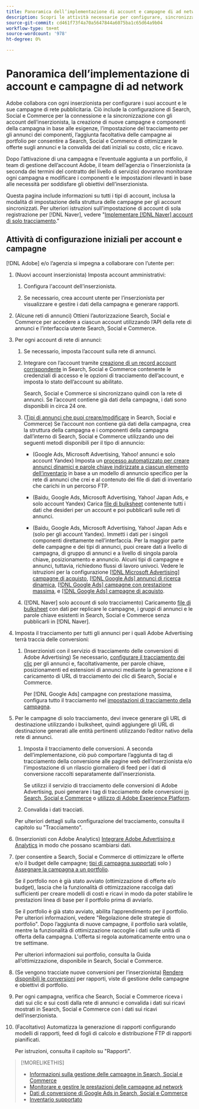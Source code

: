 ```yaml
---
title: Panoramica dell’implementazione di account e campagne di ad network
description: Scopri le attività necessarie per configurare, sincronizzare e gestire gli account di rete degli annunci.
source-git-commit: cd461f73f4a70a5647844a6075ba1c65d64a9b04
workflow-type: tm+mt
source-wordcount: '978'
ht-degree: 0%

---
```


# Panoramica dell’implementazione di account e campagne di ad network

Adobe collabora con ogni inserzionista per configurare i suoi account e le sue campagne di rete pubblicitaria. Ciò include la configurazione di Search, Social e Commerce per la connessione e la sincronizzazione con gli account dell’inserzionista, la creazione di nuove campagne e componenti della campagna in base alle esigenze, l’impostazione del tracciamento per gli annunci dei componenti, l’aggiunta facoltativa delle campagne ai portfolio per consentire a Search, Social e Commerce di ottimizzare le offerte sugli annunci e la convalida dei dati iniziali su costo, clic e ricavo.

Dopo l’attivazione di una campagna e l’eventuale aggiunta a un portfolio, il team di gestione dell’account Adobe, il team dell’agenzia o l’inserzionista (a seconda dei termini del contratto del livello di servizio) dovranno monitorare ogni campagna e modificare i componenti e le impostazioni rilevanti in base alle necessità per soddisfare gli obiettivi dell’inserzionista.

Questa pagina include informazioni su tutti i tipi di account, inclusa la modalità di impostazione della struttura delle campagne per gli account sincronizzati. Per ulteriori istruzioni sull&#39;impostazione di account di sola registrazione per [!DNL Naver], vedere &quot;[Implementare [!DNL Naver] account di solo tracciamento](/help/search-social-commerce/campaign-management/naver-tracking-only-account-implement.md).&quot;

## Attività di configurazione iniziali per account e campagne

[!DNL Adobe] e/o l’agenzia si impegna a collaborare con l’utente per:

1. (Nuovi account inserzionista) Imposta account amministrativi:

   1. Configura l&#39;account dell&#39;inserzionista.

   1. Se necessario, crea account utente per l’inserzionista per visualizzare e gestire i dati della campagna e generare rapporti.

1. (Alcune reti di annunci) Ottieni l’autorizzazione Search, Social e Commerce per accedere a ciascun account utilizzando l’API della rete di annunci e l’interfaccia utente Search, Social e Commerce.

1. Per ogni account di rete di annunci:

   1. Se necessario, imposta l’account sulla rete di annunci.

   1. Integrare con l’account tramite [creazione di un record account corrispondente](/help/search-social-commerce/campaign-management/accounts/ad-network-account-manage.md#create-account) in Search, Social e Commerce contenente le credenziali di accesso e le opzioni di tracciamento dell’account, e imposta lo stato dell’account su abilitato.

      Search, Social e Commerce si sincronizzano quindi con la rete di annunci. Se l’account contiene già dati della campagna, i dati sono disponibili in circa 24 ore.

   1. ([Tipi di annunci che puoi creare/modificare](/help/search-social-commerce/introduction/supported-inventory.md) in Search, Social e Commerce) Se l’account non contiene già dati della campagna, crea la struttura della campagna e i componenti della campagna dall’interno di Search, Social e Commerce utilizzando uno dei seguenti metodi disponibili per il tipo di annuncio:

      * (Google Ads, Microsoft Advertising, Yahoo! annunci e solo account Yandex) Imposta un [processo automatizzato per creare annunci dinamici e parole chiave indirizzate a ciascun elemento dell’inventario](/help/search-social-commerce/campaign-management/inventory-feeds/inventory-feeds-about.md) in base a un modello di annuncio specifico per la rete di annunci che crei e al contenuto dei file di dati di inventario che carichi in un percorso FTP.

      * (Baidu, Google Ads, Microsoft Advertising, Yahoo! Japan Ads, e solo account Yandex) Carica [file di bulksheet](/help/search-social-commerce/campaign-management/bulksheets/bulksheet-about.md) contenente tutti i dati che desideri per un account e poi pubblicarli sulle reti di annunci.

      * (Baidu, Google Ads, Microsoft Advertising, Yahoo! Japan Ads e (solo per gli account Yandex). Immetti i dati per i singoli componenti direttamente nell’interfaccia. Per la maggior parte delle campagne e dei tipi di annunci, puoi creare dati a livello di campagna, di gruppo di annunci e a livello di singola parola chiave, posizionamento e annuncio.
      Alcuni tipi di campagne e annunci, tuttavia, richiedono flussi di lavoro univoci. Vedere le istruzioni per la configurazione [[!DNL Microsoft Advertising] campagne di acquisto](/help/search-social-commerce/campaign-management/special-campaign-types/microsoft-shopping-campaigns.md), [[!DNL Google Ads] annunci di ricerca dinamica](/help/search-social-commerce/campaign-management/special-campaign-types/google-dynamic-search-ads.md), [[!DNL Google Ads] campagne con prestazione massima](/help/search-social-commerce/campaign-management/special-campaign-types/google-performance-max-campaigns.md), e [[!DNL Google Ads] campagne di acquisto](/help/search-social-commerce/campaign-management/special-campaign-types/google-shopping-campaigns.md).

   1. ([!DNL Naver] solo account di solo tracciamento) Caricamento [file di bulksheet](/help/search-social-commerce/campaign-management/bulksheets/bulksheet-about.md) con dati per replicare le campagne, i gruppi di annunci e le parole chiave esistenti in Search, Social e Commerce senza pubblicarli in [!DNL Naver].


1. Imposta il tracciamento per tutti gli annunci per i quali Adobe Advertising terrà traccia delle conversioni:

   1. (Inserzionisti con il servizio di tracciamento delle conversioni di Adobe Advertising) Se necessario, [configurare il tracciamento dei clic](/help/search-social-commerce/tracking/click-tracking-ways-to-generate.md) per gli annunci e, facoltativamente, per parole chiave, posizionamenti ed estensioni di annunci mediante la generazione e il caricamento di URL di tracciamento dei clic di Search, Social e Commerce.

      Per [!DNL Google Ads] campagne con prestazione massima, configura tutto il tracciamento nel [impostazioni di tracciamento della campagna](/help/search-social-commerce/campaign-management/campaigns/campaign-settings-google.md).

1. Per le campagne di solo tracciamento, devi invece generare gli URL di destinazione utilizzando i bulksheet, quindi aggiungere gli URL di destinazione generati alle entità pertinenti utilizzando l’editor nativo della rete di annunci.

   1. Imposta il tracciamento delle conversioni. A seconda dell’implementazione, ciò può comportare l’aggiunta di tag di tracciamento della conversione alle pagine web dell’inserzionista e/o l’impostazione di un rilascio giornaliero di feed per i dati di conversione raccolti separatamente dall’inserzionista.

      Se utilizzi il servizio di tracciamento delle conversioni di Adobe Advertising, puoi generare i tag di tracciamento delle conversioni [in Search, Social e Commerce](/help/search-social-commerce/tools/conversion-tag-generate.md) o [utilizzo di Adobe Experience Platform](https://experienceleague.adobe.com/docs/experience-platform/destinations/catalog/advertising/adobe-advertising-cloud.html).

   1. Convalida i dati tracciati.

   Per ulteriori dettagli sulla configurazione del tracciamento, consulta il capitolo su &quot;Tracciamento&quot;.

1. (Inserzionisti con Adobe Analytics) [Integrare Adobe Advertising e Analytics](https://experienceleague.adobe.com/docs/advertising/integrations/analytics/overview.html) in modo che possano scambiarsi dati.

1. (per consentire a Search, Social e Commerce di ottimizzare le offerte e/o il budget delle campagne; [tipi di campagna supportati](/help/search-social-commerce/introduction/supported-inventory.md) solo ) [Assegnare la campagna a un portfolio](/help/search-social-commerce/campaign-management/campaign-assign-to-portfolio.md).

   Se il portfolio non è già stato avviato (ottimizzazione di offerte e/o budget), lascia che la funzionalità di ottimizzazione raccolga dati sufficienti per creare modelli di costi e ricavi in modo da poter stabilire le prestazioni linea di base per il portfolio prima di avviarlo.

   Se il portfolio è già stato avviato, abilita l’apprendimento per il portfolio. Per ulteriori informazioni, vedere &quot;Regolazione delle strategie di portfolio&quot;. Dopo l’aggiunta di nuove campagne, il portfolio sarà volatile, mentre la funzionalità di ottimizzazione raccoglie i dati sulle unità di offerta della campagna. L&#39;offerta si regola automaticamente entro una o tre settimane.

   Per ulteriori informazioni sui portfolio, consulta la Guida all’ottimizzazione, disponibile in Search, Social e Commerce.<!-- verify convention for referencing Optimization Guide here -->

1. (Se vengono tracciate nuove conversioni per l’inserzionista) [Rendere disponibili le conversioni](/help/search-social-commerce/admin/transaction-properties/transaction-property-about.md) per rapporti, viste di gestione delle campagne e obiettivi di portfolio.

1. Per ogni campagna, verifica che Search, Social e Commerce riceva i dati sui clic e sui costi dalla rete di annunci e convalida i dati sui ricavi mostrati in Search, Social e Commerce con i dati sui ricavi dell’inserzionista.

1. (Facoltativo) Automatizza la generazione di rapporti configurando modelli di rapporti, feed di fogli di calcolo e distribuzione FTP di rapporti pianificati.

   Per istruzioni, consulta il capitolo su &quot;Rapporti&quot;.

>[!MORELIKETHIS]
>
>* [Informazioni sulla gestione delle campagne in Search, Social e Commerce](campaign-management-about.md)
>* [Monitorare e gestire le prestazioni delle campagne ad network](monitor-performance-campaigns.md)
>* [Dati di conversione di Google Ads in Search, Social e Commerce](google-conversion-data.md)
>* [Inventario supportato](/help/search-social-commerce/introduction/supported-inventory.md)

